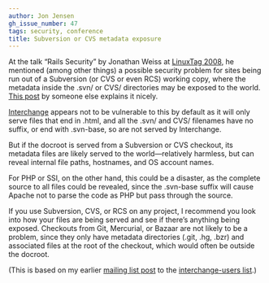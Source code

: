 ```yaml
---
author: Jon Jensen
gh_issue_number: 47
tags: security, conference
title: Subversion or CVS metadata exposure
---
```


At the talk “Rails Security” by Jonathan Weiss at [LinuxTag 2008](http://www.linuxtag.org/2008/), he mentioned (among other things) a possible security problem for sites being run out of a Subversion (or CVS or even RCS) working copy, where the metadata inside the .svn/ or CVS/ directories may be exposed to the world. [This post](https://scottbarnham.com/blog/2008/04/22/serving-websites-from-svn-checkout-considered-harmful/) by someone else explains it nicely.

[Interchange](http://www.icdevgroup.org/i/dev) appears not to be vulnerable to this by default as it will only serve files that end in .html, and all the .svn/ and CVS/ filenames have no suffix, or end with .svn-base, so are not served by Interchange.

But if the docroot is served from a Subversion or CVS checkout, its metadata files are likely served to the world—​relatively harmless, but can reveal internal file paths, hostnames, and OS account names.

For PHP or SSI, on the other hand, this could be a disaster, as the complete source to all files could be revealed, since the .svn-base suffix will cause Apache not to parse the code as PHP but pass through the source.

If you use Subversion, CVS, or RCS on any project, I recommend you look into how your files are being served and see if there’s anything being exposed. Checkouts from Git, Mercurial, or Bazaar are not likely to be a problem, since they only have metadata directories (.git, .hg, .bzr) and associated files at the root of the checkout, which would often be outside the docroot.

(This is based on my earlier [mailing list post](http://www.icdevgroup.org/pipermail/interchange-users/2008-August/049379.html) to the [interchange-users list](http://www.icdevgroup.org/mailman/listinfo/interchange-users).)
